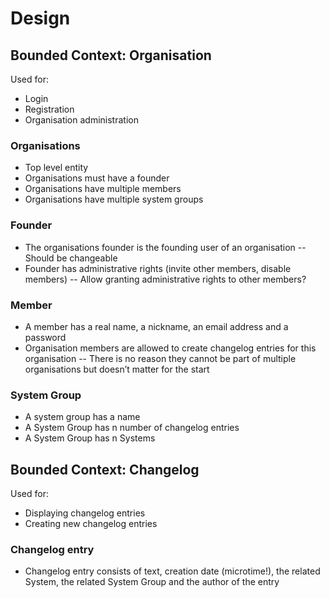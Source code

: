 # Design

## Bounded Context: Organisation

Used for:
  - Login
  - Registration
  - Organisation administration

### Organisations
  - Top level entity
  - Organisations must have a founder
  - Organisations have multiple members
  - Organisations have multiple system groups

### Founder
  - The organisations founder is the founding user of an organisation
  -- Should be changeable
  - Founder has administrative rights (invite other members, disable members)
  -- Allow granting administrative rights to other members?

### Member
  - A member has a real name, a nickname, an email address and a password
  - Organisation members are allowed to create changelog entries for this organisation
  -- There is no reason they cannot be part of multiple organisations but doesn’t matter for the start

### System Group
  - A system group has a name
  - A System Group has n number of changelog entries
  - A System Group has n Systems

## Bounded Context: Changelog

Used for:
 - Displaying changelog entries
 - Creating new changelog entries

### Changelog entry
  - Changelog entry consists of text, creation date (microtime!), the related System, the related System Group and the
    author of the entry
